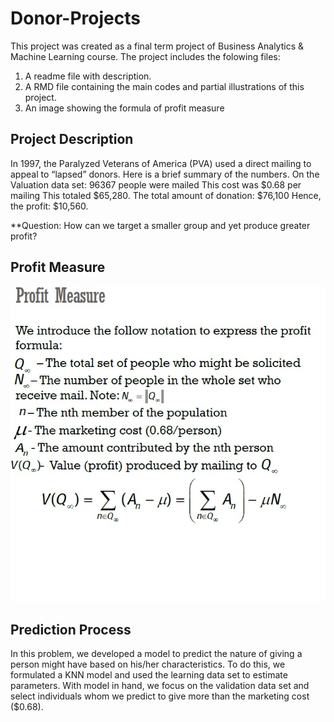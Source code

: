 # Donor-Projects
This project was created as a final term project of Business Analytics & Machine Learning course. 
The project includes the folowing files:
1. A readme file with description. 
2. A RMD file containing the main codes and partial illustrations of this project.
3. An image showing the formula of profit measure

## Project Description
In 1997, the Paralyzed Veterans of America (PVA) used a direct mailing to appeal to “lapsed” donors. Here is a brief summary of the numbers. On the Valuation data set:
96367 people were mailed
This cost was $0.68 per mailing
This totaled $65,280.
The total amount of donation: $76,100
Hence, the profit: $10,560.

**Question: How can we target a smaller group and yet produce greater profit?


## Profit Measure
![alt text](https://github.com/Locas5/Donor-Projects/blob/master/profit_measure.jpg)

## Prediction Process
In this problem, we developed a model to predict the nature of giving a person might have based on his/her characteristics. To do this, we formulated a KNN model and used the learning data set to estimate parameters.
With model in hand, we focus on the validation data set and select individuals whom we predict to give more than the marketing cost ($0.68).
